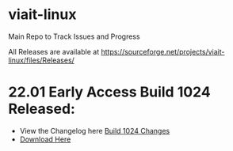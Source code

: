# viait-linux
Main Repo to Track Issues and Progress 

All Releases are available at https://sourceforge.net/projects/viait-linux/files/Releases/


# 22.01 Early Access Build 1024 Released:
- View the Changelog here [Build 1024 Changes](changelogs/1024.md)
- [Download Here](https://sourceforge.net/projects/viait-linux/files/Releases/earlyaccess/2021.10/viaitlinux-22.01-x86_64%281024%29.iso/download)
